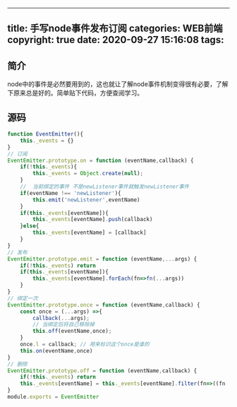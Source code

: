<!--
 * @Author: wangyuan
 * @Date: 2020-09-27 15:16:08
 * @LastEditTime: 2020-09-27 15:18:48
 * @LastEditors: wangyuan
 * @Description: 
-->
---
title: 手写node事件发布订阅
categories: WEB前端
copyright: true
date: 2020-09-27 15:16:08
tags:
---
## 简介
node中的事件是必然要用到的，这也就让了解node事件机制变得很有必要，了解下原来总是好的。简单贴下代码，方便查阅学习。<!--more-->

## 源码
```js
function EventEmitter(){
    this._events = {}
}
// 订阅
EventEmitter.prototype.on = function (eventName,callback) {
    if(!this._events){
        this._events = Object.create(null);
    }
    //  当前绑定的事件 不是newListener事件就触发newListener事件
    if(eventName !== 'newListener'){
        this.emit('newListener',eventName)
    }
    if(this._events[eventName]){
        this._events[eventName].push(callback)
    }else{
        this._events[eventName] = [callback]
    }
}
// 发布
EventEmitter.prototype.emit = function (eventName,...args) {
    if(!this._events) return
    if(this._events[eventName]){
        this._events[eventName].forEach(fn=>fn(...args))
    }
}
// 绑定一次
EventEmitter.prototype.once = function (eventName,callback) {
    const once = (...args) =>{
        callback(...args);  
        // 当绑定后将自己移除掉
        this.off(eventName,once);
    }
    once.l = callback; // 用来标识这个once是谁的
    this.on(eventName,once)
}
// 删除
EventEmitter.prototype.off = function (eventName,callback) {
    if(!this._events) return
    this._events[eventName] = this._events[eventName].filter(fn=>((fn !== callback) && (fn.l!=callback)))
}
module.exports = EventEmitter 


```